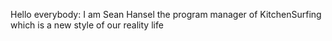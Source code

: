 Hello everybody:
      I am Sean Hansel the program manager of KitchenSurfing which is a new style of our reality life 
